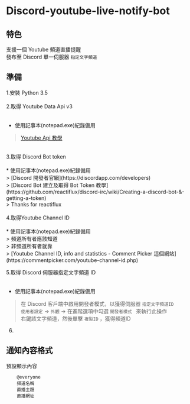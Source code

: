 # Discord-youtube-live-notify-bot


## 特色
支援一個 Youtube 頻道直播提醒 <br>
發布至 Discord 單一伺服器 `指定文字頻道`<br>


## 準備
1.安裝 Python 3.5 <br>
<br>
2.取得 Youtube Data Api v3 <br> 
<br>
* 使用記事本(notepad.exe)紀錄備用 <br> 
> [Youtube Api 教學](https://developers.google.com/youtube/v3/getting-started)<br> 
<br>
3.取得 Discord Bot token <br>
<br>
* 使用記事本(notepad.exe)紀錄備用<br> 
> [Discord 開發者官網](https://discordapp.com/developers)<br> 
> [Discord Bot 建立及取得 Bot Token 教學](https://github.com/reactiflux/discord-irc/wiki/Creating-a-discord-bot-&-getting-a-token) <br> 
> Thanks for reactiflux <br>
<br>
4.取得Youtube Channel ID <br> 
<br>
* 使用記事本(notepad.exe)紀錄備用 <br>  
> 頻道所有者應該知道<br> 
> 非頻道所有者就靠<br> 
> [Youtube Channel ID, info and statistics - Comment Picker 這個網站](https://commentpicker.com/youtube-channel-id.php)<br> 

5.取得 Discord 伺服器指定文字頻道 ID <br> 
<br>
* 使用記事本(notepad.exe)紀錄備用<br> 
> 在 Discord 客戶端中啟用開發者模式，以獲得伺服器 ` 指定文字頻道ID `  <br> 
> `使用者設定` -> `外觀` -> 在進階選項中勾選 `開發者模式 ` 來執行此操作<br> 
> 右鍵該文字頻道，然後單擊 ` 複製ID ` ，獲得頻道ID <br> 

6. <br>
## 通知內容格式

預設顯示內容
        
        @everyone
        頻道名稱
        直播主題
        直播網址

